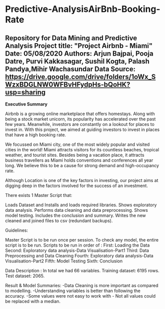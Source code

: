 # Predictive-AnalysisAirBnb-Booking-Rate
Repository for Data Mining and Predictive Analysis Project
title: "Project Airbnb - Miami"
Date: 05/08/2020
Authors: Arjun Bajpai, Pooja Datre, Purvi Kakkasagar, Sushil Kogta, Palash Pandya,Mihir Wachasundar
Data Source: https://drive.google.com/drive/folders/1oWx_SWzxBDGLNW0WFBvHFydpHs-bQoHK?usp=sharing
---
**Executive Summary**

Airbnb is a growing online marketplace that offers homestays. Along with being a stock market unicorn, its popularity has accelerated over the past few years. Meanwhile, investors are constantly on a lookout for places to invest in. With this project, we aimed at guiding investors to invest in places that have a high booking rate. 


We focussed on Miami city, one of the most widely popular and visited cities in the world!
Miami attracts visitors for its countless beaches, tropical weather, and tourist sites. Besides being a vacation place, it attracts business travellers as Miami holds conventions and conferences all year long. We believe this to be a cause for strong demand and high-occupancy rate. 

Although Location is one of the key factors in investing, our project aims at digging deep in the factors involved for the success of an investment. 

There exists 1 Master Script that:

Loads Dataset and Installs and loads required libraries.
Shows exploratory data analysis.
Performs data cleaning and data preprocessing.
Shows model testing.
Includes the conclusion and summary.
Writes the new cleaned and joined files to csv (redundant backups).

Guidelines:

Master Script is to be run once per session.
To check any model, the entire script is to be run.
Scripts to be run in order of :
First: Loading the Data
Second: Exploratory data analysis-Data Visualisation-Part1
Third: Data Preprocessing and Data Cleaning
Fourth: Exploratory data analysis-Data Visualisation-Part2
Fifth: Model Testing
Sixth: Conclusion

Data Description :
In total we had 66 variables.
Training dataset: 6195 rows.
Test dataset: 2065.

Result & Model Summaries:
-Data Cleaning is more important as compared to modelling.
-Understanding variables is better than following the accuracy. 
-Some values were not easy to work with - Not all values could be replaced with a median.



